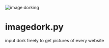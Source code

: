 ![image dorking](https://user-images.githubusercontent.com/48172784/154809640-f6ed4f10-43a6-40d8-8d5e-1139c9cea897.png)
# imagedork.py
input dork freely to get pictures of every website
